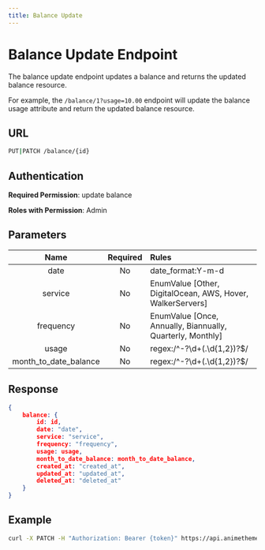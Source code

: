 ```yaml
---
title: Balance Update
---
```


# Balance Update Endpoint

The balance update endpoint updates a balance and returns the updated balance resource.

For example, the `/balance/1?usage=10.00` endpoint will update the balance usage attribute and return the updated balance resource.

## URL

```sh
PUT|PATCH /balance/{id}
```

## Authentication

**Required Permission**: update balance

**Roles with Permission**: Admin

## Parameters

| Name                  | Required | Rules                                                      |
| :-------------------: | :------: | :--------------------------------------------------------- |
| date                  | No       | date_format:Y-m-d                                          |
| service               | No       | EnumValue [Other, DigitalOcean, AWS, Hover, WalkerServers] |
| frequency             | No       | EnumValue [Once, Annually, Biannually, Quarterly, Monthly] |
| usage                 | No       | regex:/^\-?\d+(\.\d{1,2})?$/                               |
| month_to_date_balance | No       | regex:/^\-?\d+(\.\d{1,2})?$/                               |

## Response

```json
{
    balance: {
        id: id,
        date: "date",
        service: "service",
        frequency: "frequency",
        usage: usage,
        month_to_date_balance: month_to_date_balance,
        created_at: "created_at",
        updated_at: "updated_at",
        deleted_at: "deleted_at"
    }
}
```

## Example

```bash
curl -X PATCH -H "Authorization: Bearer {token}" https://api.animethemes.moe/balance/1
```
